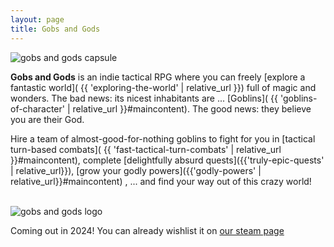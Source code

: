 ```yaml
---
layout: page
title: Gobs and Gods
---
```



<img class="leftimage" src="{{ 'assets/images/steamjpg/store_capsule_vertical.jpg' | relative_url }}" alt="gobs and gods capsule"/>

**Gobs and Gods** is an indie tactical RPG where you can freely [explore a fantastic world]( {{ 'exploring-the-world' | relative_url }}) full of magic and wonders.
The bad news: its nicest inhabitants are ... [Goblins]( {{ 'goblins-of-character' | relative_url }}#maincontent). 
The good news: they believe you are their God.

Hire a team of almost-good-for-nothing goblins to fight for you in [tactical turn-based combats]( {{ 'fast-tactical-turn-combats' | relative_url }}#maincontent), complete [delightfully absurd quests]({{'truly-epic-quests' | relative_url}}), [grow your godly powers]({{'godly-powers' | relative_url}}#maincontent)
, ... and find your way out of this crazy world!

<div class="cleardiv"></div>
<br>
<img class="rightimage" src="{{ 'assets/images/steamjpg/store_capsule_header.jpg' | relative_url }}" alt="gobs and gods logo"/>

Coming out in 2024! You can already wishlist it on [our steam page](https://store.steampowered.com/app/2506900/Gobs_and_Gods/)

<div class="cleardiv"></div>
